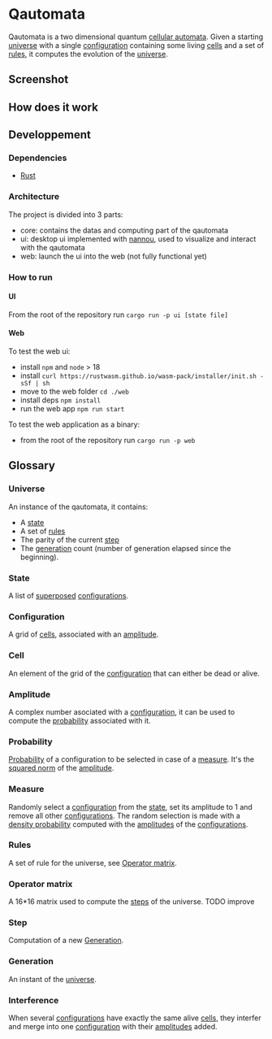 # Qautomata
Qautomata is a two dimensional quantum [cellular automata](https://en.wikipedia.org/wiki/Cellular_automaton).
Given a starting [universe](#universe) with a single [configuration](#configuration) containing some living [cells](#cell) and a set of [rules](#rules), it computes the evolution of the [universe](#universe).

## Screenshot

## How does it work

## Developpement

### Dependencies
- [Rust](https://www.rust-lang.org/tools/install)

### Architecture
The project is divided into 3 parts:
- core: contains the datas and computing part of the qautomata
- ui: desktop ui implemented with [nannou](https://nannou.cc/), used to visualize and interact with the qautomata
- web: launch the ui into the web (not fully functional yet)

### How to run

#### UI
From the root of the repository run `cargo run -p ui [state file]`

#### Web
To test the web ui:
- install `npm` and `node` > 18
- install `curl https://rustwasm.github.io/wasm-pack/installer/init.sh -sSf | sh`
- move to the web folder `cd ./web`
- install deps `npm install`
- run the web app `npm run start`

To test the web application as a binary:
- from the root of the repository run `cargo run -p web`

## Glossary

### Universe
An instance of the qautomata, it contains:
- A [state](#state)
- A set of [rules](#rules)
- The parity of the current [step](#step)
- The [generation](#generation) count (number of generation elapsed since the beginning).

### State
A list of [superposed](https://en.wikipedia.org/wiki/Quantum_superposition) [configurations](#configuration).

### Configuration
A grid of [cells](#cell), associated with an [amplitude](#amplitude).

### Cell
An element of the grid of the [configuration](#configuration) that can either be dead or alive.

### Amplitude
A complex number asociated with a [configuration](#configuration), it can be used to compute the [probability](#probability) associated with it.

### Probability
[Probability](#probability) of a configuration to be selected in case of a [measure](#measure). It's the [squared norm](https://en.wikipedia.org/wiki/Norm_(mathematics)) of the [amplitude](#amplitude).

### Measure
Randomly select a [configuration](#configuration) from the [state](#state), set its amplitude to 1 and remove all other [configurations](#configuration). The random selection is made with a [density probability](#probability) computed with the [amplitudes](#amplitude) of the [configurations](#configuration).

### Rules
A set of rule for the universe, see [Operator matrix](#operator-matrix).

### Operator matrix
A 16*16 matrix used to compute the [steps](#steps) of the universe. TODO improve

### Step
Computation of a new [Generation](#generation).

### Generation
An instant of the [universe](#universe).

### Interference
When several [configurations](#configuration) have exactly the same alive [cells](#cell), they interfer and merge into one [configuration](#configuration) with their [amplitudes](#amplitude) added.
